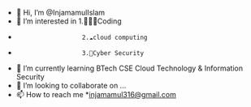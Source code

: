 - 👋 Hi, I’m @InjamamulIslam
- 👀 I’m interested in 1.🧑🏽‍💻Coding
-                       2.☁️cloud computing
-                       3.🔐Cyber Security
- 🌱 I’m currently learning BTech CSE Cloud Technology & Information Security
- 💞️ I’m looking to collaborate on ...
- 📫 How to reach me *injamamul316@gmail.com

<!---
InjamamulIslam/InjamamulIslam is a ✨ special ✨ repository because its `README.md` (this file) appears on your GitHub profile.
You can click the Preview link to take a look at your changes.
--->
